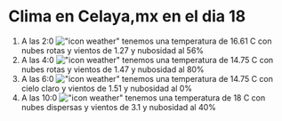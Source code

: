 # Clima en Celaya,mx en el dia 18

1. A las 2:0 !["icon weather"](http://openweathermap.org/img/w/04n.png) tenemos una temperatura de 16.61 C con nubes rotas y  vientos de 1.27 y nubosidad al 56%
1. A las 4:0 !["icon weather"](http://openweathermap.org/img/w/04n.png) tenemos una temperatura de 14.75 C con nubes rotas y  vientos de 1.47 y nubosidad al 80%
1. A las 6:0 !["icon weather"](http://openweathermap.org/img/w/01n.png) tenemos una temperatura de 14.75 C con cielo claro y  vientos de 1.51 y nubosidad al 0%
1. A las 10:0 !["icon weather"](http://openweathermap.org/img/w/03d.png) tenemos una temperatura de 18 C con nubes dispersas y  vientos de 3.1 y nubosidad al 40%
